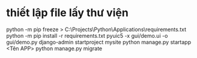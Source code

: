 # thiết lập file lấy thư viện

python -m pip freeze > C:\Projects\Python\Applications\requirements.txt
python -m pip install -r requirements.txt
pyuic5 -x gui/demo.ui -o gui/demo.py
django-admin startproject mysite
python manage.py startapp <Tên APP>
python manage.py migrate

